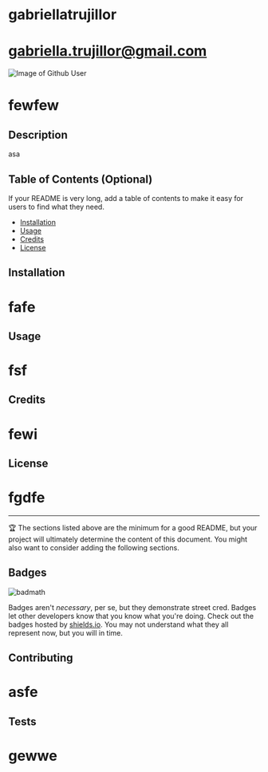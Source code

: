 
# gabriellatrujillor

# gabriella.trujillor@gmail.com


![Image of Github User](https://avatars2.githubusercontent.com/u/61990806?v=4)



# fewfew

## Description 

asa

## Table of Contents (Optional)

If your README is very long, add a table of contents to make it easy for users to find what they need.

* [Installation](#installation)
* [Usage](#usage)
* [Credits](#credits)
* [License](#license)


## Installation

# fafe


## Usage 

# fsf

## Credits

# fewi

## License

# fgdfe


---

🏆 The sections listed above are the minimum for a good README, but your project will ultimately determine the content of this document. You might also want to consider adding the following sections.

## Badges

![badmath](https://img.shields.io/github/languages/top/nielsenjared/badmath)

Badges aren't _necessary_, per se, but they demonstrate street cred. Badges let other developers know that you know what you're doing. Check out the badges hosted by [shields.io](https://shields.io/). You may not understand what they all represent now, but you will in time.


## Contributing

# asfe

## Tests

# gewwe

